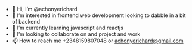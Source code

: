 - 👋 Hi, I’m @achonyerichard
- 👀 I’m interested in frontend web development looking to dabble in a bit of backend
- 🌱 I’m currently learning javascript and reactjs
- 💞️ I’m looking to collaborate on and project and work
- 📫 How to reach me +2348159807048 or achonyerichard@gmail.com

<!---
achonyerichard/achonyerichard is a ✨ special ✨ repository because its `README.md` (this file) appears on your GitHub profile.
You can click the Preview link to take a look at your changes.
--->
